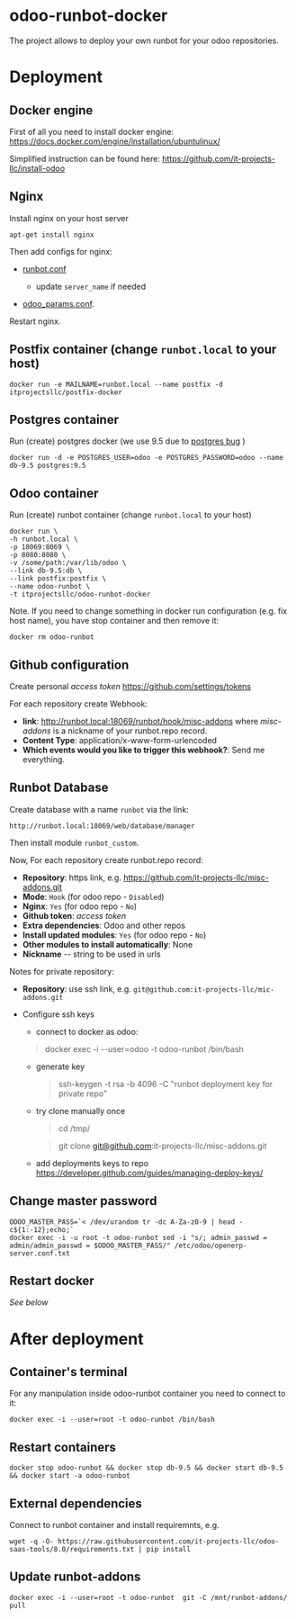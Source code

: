 # odoo-runbot-docker

The project allows to deploy your own runbot for your odoo repositories.

# Deployment

## Docker engine

First of all you need to install docker engine: https://docs.docker.com/engine/installation/ubuntulinux/

Simplified instruction can be found here: https://github.com/it-projects-llc/install-odoo

## Nginx

Install nginx on your host server

    apt-get install nginx
    
Then add configs for nginx:

* [runbot.conf](nginx-host/runbot.conf) 
  
  * update ``server_name`` if needed

* [odoo_params.conf](nginx-host/odoo_params.conf).


Restart nginx.

## Postfix container (change ``runbot.local`` to your host)

    docker run -e MAILNAME=runbot.local --name postfix -d itprojectsllc/postfix-docker

## Postgres container

Run (create) postgres docker (we use 9.5 due to [postgres bug](https://github.com/odoo/odoo/issues/8585) )

    docker run -d -e POSTGRES_USER=odoo -e POSTGRES_PASSWORD=odoo --name db-9.5 postgres:9.5
    
## Odoo container    

Run (create) runbot container (change ``runbot.local`` to your host)

    docker run \
    -h runbot.local \
    -p 18069:8069 \
    -p 8080:8080 \
    -v /some/path:/var/lib/odoo \
    --link db-9.5:db \
    --link postfix:postfix \
    --name odoo-runbot \
    -t itprojectsllc/odoo-runbot-docker
    
Note. If you need to change something in docker run configuration (e.g. fix host name), you have stop container and then remove it:

    docker rm odoo-runbot

## Github configuration

Create personal *access token* https://github.com/settings/tokens

For each repository create Webhook:

* **link**: http://runbot.local:18069/runbot/hook/misc-addons
 where *misc-addons* is a nickname of your runbot.repo record. 
* **Content Type**: application/x-www-form-urlencoded
* **Which events would you like to trigger this webhook?**: Send me everything.

## Runbot Database

Create database with a name ``runbot`` via the link:

    http://runbot.local:18069/web/database/manager
    
Then install module ``runbot_custom``.

Now, For each repository create runbot.repo record:

* **Repository**: https link, e.g. https://github.com/it-projects-llc/misc-addons.git
* **Mode**: ``Hook`` (for odoo repo - ``Disabled``)
* **Nginx**: ``Yes`` (for odoo repo - ``No``)
* **Github token**: *access token*
* **Extra dependencies**: Odoo and other repos 
* **Install updated modules**: ``Yes`` (for odoo repo - ``No``)
* **Other modules to install automatically**: None
* **Nickname** -- string to be used in urls

Notes for private repository:
* **Repository**: use ssh  link, e.g. ``git@github.com:it-projects-llc/mic-addons.git``
* Configure ssh keys

  * connect to docker as odoo:

  > docker exec -i --user=odoo -t odoo-runbot /bin/bash
 
  * generate key

     > ssh-keygen -t rsa -b 4096 -C "runbot deployment key for private repo"

  * try clone manually once

     > cd /tmp/
 
     > git clone git@github.com:it-projects-llc/misc-addons.git

  * add deployments keys to repo https://developer.github.com/guides/managing-deploy-keys/

## Change master password

    ODOO_MASTER_PASS=`< /dev/urandom tr -dc A-Za-z0-9 | head -c${1:-12};echo;`
    docker exec -i -u root -t odoo-runbot sed -i "s/; admin_passwd = admin/admin_passwd = $ODOO_MASTER_PASS/" /etc/odoo/openerp-server.conf.txt

    
## Restart docker

*See below*
    
    
# After deployment

## Container's terminal

For any manipulation inside odoo-runbot container you need to connect to it:

    docker exec -i --user=root -t odoo-runbot /bin/bash 

## Restart containers

    docker stop odoo-runbot && docker stop db-9.5 && docker start db-9.5 && docker start -a odoo-runbot

## External dependencies

Connect to runbot container and install requiremnts, e.g.

    wget -q -O- https://raw.githubusercontent.com/it-projects-llc/odoo-saas-tools/8.0/requirements.txt | pip install

## Update runbot-addons

    docker exec -i --user=root -t odoo-runbot  git -C /mnt/runbot-addons/ pull
